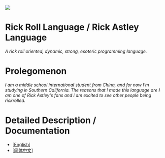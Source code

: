 ![](http://i.ytimg.com/vi/V5B1jxiYXN8/mqdefault.jpg)
# Rick Roll Language / Rick Astley Language
*A rick roll oriented, dynamic, strong, esoteric programming language.*
# Prolegomenon

*I am a middle school international student from China, and for now I'm studying in Southern California. The reasons that I made this language are I am one of Rick Astley's fans and I am excited to see other people being rickrolled.*

# Detailed Description / Documentation
- [[English](https://github.com/Rick-Lang/rickroll-lang/blob/main/EnRickRoll.md)]
- [[简体中文](https://github.com/Rick-Lang/rickroll-lang/blob/main/ChRickRoll.md)]

